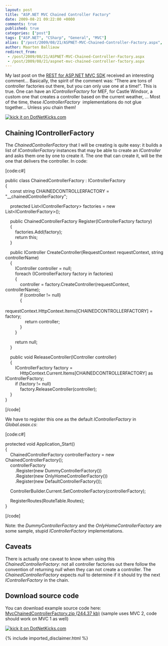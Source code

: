 ```yaml
---
layout: post
title: "ASP.NET MVC Chained Controller Factory"
date: 2009-08-21 09:22:00 +0000
comments: true
published: true
categories: ["post"]
tags: ["ASP.NET", "CSharp", "General", "MVC"]
alias: ["/post/2009/08/21/ASPNET-MVC-Chained-Controller-Factory.aspx", "/post/2009/08/21/aspnet-mvc-chained-controller-factory.aspx"]
author: Maarten Balliauw
redirect_from:
 - /post/2009/08/21/ASPNET-MVC-Chained-Controller-Factory.aspx
 - /post/2009/08/21/aspnet-mvc-chained-controller-factory.aspx
---
```

<p>My last post on the <a href="/post/2009/08/19/REST-for-ASPNET-MVC-SDK.aspx">REST for ASP.NET MVC SDK</a> received an interesting comment&hellip; Basically, the spirit of the comment was: &ldquo;There are tons of controller factories out there, but you can only use one at a time!&rdquo;. This is true. One can have an <em>IControllerFactory</em> for MEF, for Castle Windsor, a custom one that creates a controller based on the current weather, &hellip; Most of the time, these <em>IControllerFactory</em>&nbsp; implementations do not glue together&hellip; Unless you chain them!</p>
<p><a href="http://www.dotnetkicks.com/kick/?url=/post/2009/08/21/ASPNET-MVC-Chained-Controller-Factory.aspx&amp;title=ASP.NET MVC Chained Controller Factory"><img src="http://www.dotnetkicks.com/Services/Images/KickItImageGenerator.ashx?url=/post/2009/08/21/ASPNET-MVC-Chained-Controller-Factory.aspx" border="0" alt="kick it on DotNetKicks.com" /> </a></p>
<h2>Chaining IControllerFactory</h2>
<p>The <em>ChainedControllerFactory</em> that I will be creating is quite easy: it builds a list of <em>IControllerFactory </em>instances that may be able to create an <em>IController</em> and asks them one by one to create it. The one that can create it, will be the one that delivers the controller. In code:</p>
<p>[code:c#]</p>
<p>public class ChainedControllerFactory : IControllerFactory <br />{ <br />&nbsp;&nbsp;&nbsp; const string CHAINEDCONTROLLERFACTORY = "__chainedControllerFactory";</p>
<p>&nbsp;&nbsp;&nbsp; protected List&lt;IControllerFactory&gt; factories = new List&lt;IControllerFactory&gt;();</p>
<p>&nbsp;&nbsp;&nbsp; public ChainedControllerFactory Register(IControllerFactory factory) <br />&nbsp;&nbsp;&nbsp; { <br />&nbsp;&nbsp;&nbsp;&nbsp;&nbsp;&nbsp;&nbsp; factories.Add(factory); <br />&nbsp;&nbsp;&nbsp;&nbsp;&nbsp;&nbsp;&nbsp; return this; <br />&nbsp;&nbsp;&nbsp; }</p>
<p>&nbsp;&nbsp;&nbsp; public IController CreateController(RequestContext requestContext, string controllerName) <br />&nbsp;&nbsp;&nbsp; { <br />&nbsp;&nbsp;&nbsp;&nbsp;&nbsp;&nbsp;&nbsp; IController controller = null; <br />&nbsp;&nbsp;&nbsp;&nbsp;&nbsp;&nbsp;&nbsp; foreach (IControllerFactory factory in factories) <br />&nbsp;&nbsp;&nbsp;&nbsp;&nbsp;&nbsp;&nbsp; { <br />&nbsp;&nbsp;&nbsp;&nbsp;&nbsp;&nbsp;&nbsp;&nbsp;&nbsp;&nbsp;&nbsp; controller = factory.CreateController(requestContext, controllerName); <br />&nbsp;&nbsp;&nbsp;&nbsp;&nbsp;&nbsp;&nbsp;&nbsp;&nbsp;&nbsp;&nbsp; if (controller != null) <br />&nbsp;&nbsp;&nbsp;&nbsp;&nbsp;&nbsp;&nbsp;&nbsp;&nbsp;&nbsp;&nbsp; { <br />&nbsp;&nbsp;&nbsp;&nbsp;&nbsp;&nbsp;&nbsp;&nbsp;&nbsp;&nbsp;&nbsp;&nbsp;&nbsp;&nbsp;&nbsp; requestContext.HttpContext.Items[CHAINEDCONTROLLERFACTORY] = factory; <br />&nbsp;&nbsp;&nbsp;&nbsp;&nbsp;&nbsp;&nbsp;&nbsp;&nbsp;&nbsp;&nbsp;&nbsp;&nbsp;&nbsp;&nbsp; return controller; <br />&nbsp;&nbsp;&nbsp;&nbsp;&nbsp;&nbsp;&nbsp;&nbsp;&nbsp;&nbsp;&nbsp; } <br />&nbsp;&nbsp;&nbsp;&nbsp;&nbsp;&nbsp;&nbsp; }</p>
<p>&nbsp;&nbsp;&nbsp;&nbsp;&nbsp;&nbsp;&nbsp; return null; <br />&nbsp;&nbsp;&nbsp; }</p>
<p>&nbsp;&nbsp;&nbsp; public void ReleaseController(IController controller) <br />&nbsp;&nbsp;&nbsp; { <br />&nbsp;&nbsp;&nbsp;&nbsp;&nbsp;&nbsp;&nbsp; IControllerFactory factory = <br />&nbsp;&nbsp;&nbsp;&nbsp;&nbsp;&nbsp;&nbsp;&nbsp;&nbsp;&nbsp;&nbsp; HttpContext.Current.Items[CHAINEDCONTROLLERFACTORY] as IControllerFactory; <br />&nbsp;&nbsp;&nbsp;&nbsp;&nbsp;&nbsp;&nbsp; if (factory != null) <br />&nbsp;&nbsp;&nbsp;&nbsp;&nbsp;&nbsp;&nbsp;&nbsp;&nbsp;&nbsp;&nbsp; factory.ReleaseController(controller); <br />&nbsp;&nbsp;&nbsp; } <br />}</p>
<p>[/code]</p>
<p>We have to register this one as the default <em>IControllerFactory</em> in <em>Global.asax.cs</em>:</p>
<p>[code:c#]</p>
<p>protected void Application_Start() <br />{ <br />&nbsp;&nbsp;&nbsp; ChainedControllerFactory controllerFactory = new ChainedControllerFactory(); <br />&nbsp;&nbsp;&nbsp; controllerFactory <br />&nbsp;&nbsp;&nbsp;&nbsp;&nbsp;&nbsp;&nbsp; .Register(new DummyControllerFactory()) <br />&nbsp;&nbsp;&nbsp;&nbsp;&nbsp;&nbsp;&nbsp; .Register(new OnlyHomeControllerFactory()) <br />&nbsp;&nbsp;&nbsp;&nbsp;&nbsp;&nbsp;&nbsp; .Register(new DefaultControllerFactory());</p>
<p>&nbsp;&nbsp;&nbsp; ControllerBuilder.Current.SetControllerFactory(controllerFactory);</p>
<p>&nbsp;&nbsp;&nbsp; RegisterRoutes(RouteTable.Routes); <br />}</p>
<p>[/code]</p>
<p>Note: the <em>DummyControllerFactory</em> and the <em>OnlyHomeControllerFactory</em> are some sample, stupid <em>IControllerFactory</em> implementations.</p>
<h2>Caveats</h2>
<p>There is actually one caveat to know when using this <em>ChainedControllerFactory</em>: not all controller factories out there follow the convention of returning <em>null</em> when they can not create a controller. The <em>ChainedControllerFactory</em> expects <em>null</em> to determine if it should try the next <em>IControllerFactory</em> in the chain.</p>
<h2>Download source code</h2>
<p>You can download example source code here: <a href="/files/2009/8/MvcChainedControllerFactory.zip">MvcChainedControllerFactory.zip (244.37 kb)</a>&nbsp;(sample uses MVC 2, code should work on MVC 1 as well)</p>
<p><a href="http://www.dotnetkicks.com/kick/?url=/post/2009/08/21/ASPNET-MVC-Chained-Controller-Factory.aspx&amp;title=ASP.NET MVC Chained Controller Factory"><img src="http://www.dotnetkicks.com/Services/Images/KickItImageGenerator.ashx?url=/post/2009/08/21/ASPNET-MVC-Chained-Controller-Factory.aspx" border="0" alt="kick it on DotNetKicks.com" /> </a></p>
<p><a href="/files/2009/8/MvcChainedControllerFactory.zip"></a></p>
{% include imported_disclaimer.html %}
